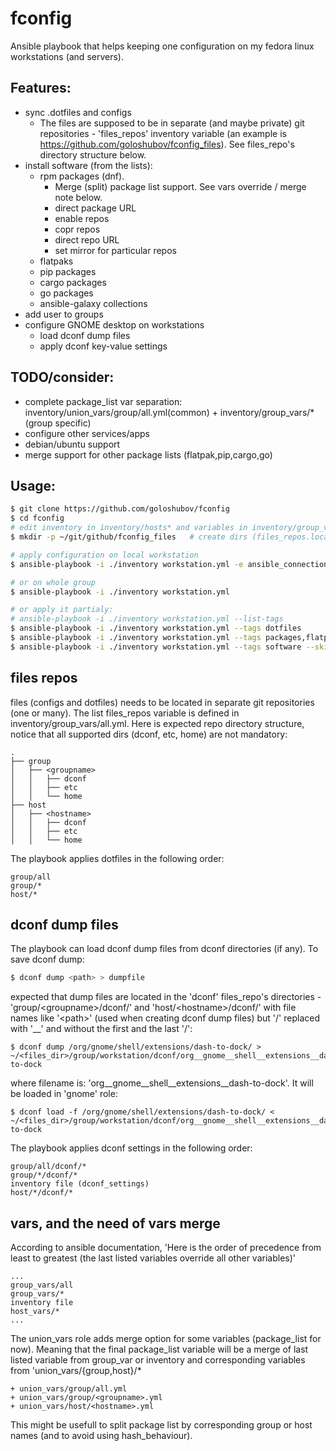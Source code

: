 # fconfig
Ansible playbook that helps keeping one configuration on my fedora linux workstations (and servers).

## Features:
- sync .dotfiles and configs
  - The files are supposed to be in separate (and maybe private) git repositories - 'files_repos' inventory variable (an example is https://github.com/goloshubov/fconfig_files). See files_repo's directory structure below.
- install software (from the lists):
  - rpm packages (dnf). 
    - Merge (split) package list support. See vars override / merge note below.
    - direct package URL
    - enable repos
    - copr repos
    - direct repo URL
    - set mirror for particular repos
  - flatpaks
  - pip packages
  - cargo packages
  - go packages
  - ansible-galaxy collections
- add user to groups
- configure GNOME desktop on workstations 
  - load dconf dump files
  - apply dconf key-value settings

## TODO/consider:
- complete package_list var separation: inventory/union_vars/group/all.yml(common) + inventory/group_vars/*(group specific)
- configure other services/apps
- debian/ubuntu support
- merge support for other package lists (flatpak,pip,cargo,go)

## Usage:
```bash
$ git clone https://github.com/goloshubov/fconfig
$ cd fconfig
# edit inventory in inventory/hosts* and variables in inventory/group_vars/*, inventory/union_vars/*
$ mkdir -p ~/git/github/fconfig_files   # create dirs (files_repos.localpath variables)

# apply configuration on local workstation
$ ansible-playbook -i ./inventory workstation.yml -e ansible_connection=local --limit $(hostname)

# or on whole group
$ ansible-playbook -i ./inventory workstation.yml

# or apply it partialy:
# ansible-playbook -i ./inventory workstation.yml --list-tags
$ ansible-playbook -i ./inventory workstation.yml --tags dotfiles
$ ansible-playbook -i ./inventory workstation.yml --tags packages,flatpaks
$ ansible-playbook -i ./inventory workstation.yml --tags software --skip-tags cargo
```

## files repos
files (configs and dotfiles) needs to be located in separate git repositories (one or many). The list files_repos variable is defined in inventory/group_vars/all.yml. Here is expected repo directory structure, notice that all supported dirs (dconf, etc, home) are not mandatory:
```
.
├── group
│   ├── <groupname>
│   │   ├── dconf
│   │   ├── etc
│   │   └── home
├── host
│   ├── <hostname>
│   │   ├── dconf
│   │   ├── etc
│   │   └── home
```
The playbook applies dotfiles in the following order:
```
group/all
group/*
host/*
```

## dconf dump files

The playbook can load dconf dump files from dconf directories (if any). To save dconf dump:
```bash
$ dconf dump <path> > dumpfile
```
expected that dump files are located in the 'dconf' files_repo's directories - 'group/\<groupname\>/dconf/' and 'host/\<hostname\>/dconf/' with file names like '\<path\>' (used when creating dconf dump files) but '/' replaced with '__' and without the first and the last '/'\:
```
$ dconf dump /org/gnome/shell/extensions/dash-to-dock/ > ~/<files_dir>/group/workstation/dconf/org__gnome__shell__extensions__dash-to-dock
```
where filename is: 'org__gnome__shell__extensions__dash-to-dock'. It will be loaded in 'gnome' role:
```
$ dconf load -f /org/gnome/shell/extensions/dash-to-dock/ < ~/<files_dir>/group/workstation/dconf/org__gnome__shell__extensions__dash-to-dock
```
The playbook applies dconf settings in the following order:
```
group/all/dconf/*
group/*/dconf/*
inventory file (dconf_settings)
host/*/dconf/*
```


## vars, and the need of vars merge

According to ansible documentation,
'Here is the order of precedence from least to greatest (the last listed variables override all other variables)'
```
...
group_vars/all
group_vars/*
inventory file
host_vars/*
...
```

The union_vars role adds merge option for some variables (package_list for now).
Meaning that the final package_list variable will be a merge of last listed variable from group_var or inventory and corresponding variables from 'union_vars/{group,host}/*
```
+ union_vars/group/all.yml
+ union_vars/group/<groupname>.yml
+ union_vars/host/<hostname>.yml
```

This might be usefull to split package list by corresponding group or host names (and to avoid using hash_behaviour).

